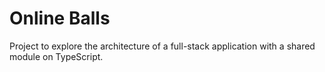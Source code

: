 # Online Balls

Project to explore the architecture of a full-stack application with a shared module on TypeScript.

